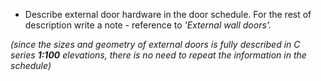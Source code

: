 - Describe external door hardware in the door schedule. For the rest of description write a note - reference to _'External wall doors'._

_(since the sizes and geometry of external doors is fully described in C series **1:100** elevations, there is no need to repeat the information in the schedule)_